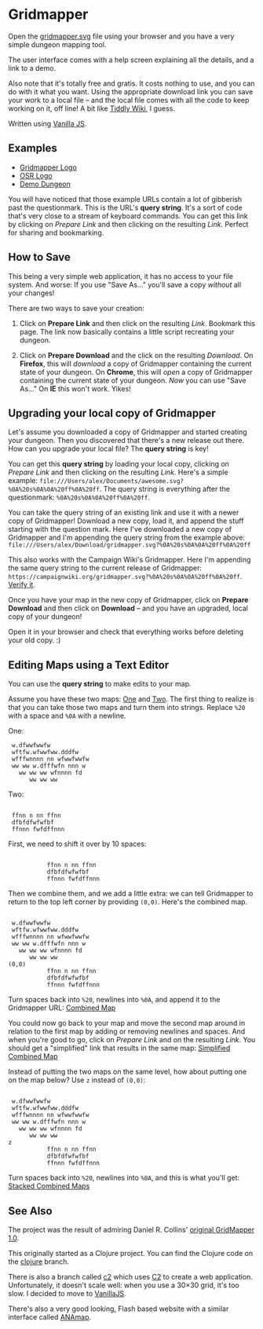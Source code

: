 Gridmapper
==========

Open the [gridmapper.svg](https://campaignwiki.org/gridmapper.svg)
file using your browser and you have a very simple dungeon mapping
tool.

The user interface comes with a help screen explaining all the
details, and a link to a demo.

Also note that it's totally free and gratis. It costs nothing to use,
and you can do with it what you want. Using the appropriate download
link you can save your work to a local file – and the local file comes
with all the code to keep working on it, off line! A bit like
[Tiddly Wiki](http://tiddlywiki.com/), I guess.﻿

Written using [Vanilla JS](http://vanilla-js.com/).

Examples
--------

* [Gridmapper Logo](https://campaignwiki.org/gridmapper.svg?%0A%20f%20ss%20f%0A%20s%0A%20%20%20%20sss%0A%20fssss%20%20f)
* [OSR Logo](https://campaignwiki.org/gridmapper.svg?%0A%20w.dfwwfwwfw%0A%20wftfw.wfwwfww.dddfw%0A%20wfffwnnnn%20nn%20wfwwfwwfw%0A%20ww%20ww%20w.dfffwfn%20nnn%20w%0A%20%20%20ww%20ww%20ww%20wfnnnn%20fd%0A%20%20%20%20%20%20ww%20ww%20ww)
* [Demo Dungeon](https://campaignwiki.org/gridmapper.svg?%0A%0A%0A%0A%0A%0A%0A%0A%0A%0A%0A%20%20%20%20%20%20%20%20%20%20%20%20%20%20%20%20%20%20%20%20%20fwfwf%0A%20%20%20%20%20%20%20%20%20%20%20%20%20%20%20%20%20%20%20%206fddfddfddf%24%0A%20%20%20%20%20%20%20%20%20%20%20%20%20%20%20%20%20%20%20%20%20ddfw.dfw.dfz%0A%0A%0A%0A%0A%0A%0A%0A%0A%0A%0A%20%20%20%20%20%20%20%20%20%20%20%20%20ffff%0A%20%20%20%20%20%20%20%20%20%20%20ssss%20%20ff1ffdffssssv%0A%20%20%20%20%20%20%20%20%20%20%20%20%20ffff%0A%20%20%20%20%20%20%20%20%20%20%20%20%20ffffdfnn%0A%20%20%20%20%20%20%20%20%20%20%20%20%20ffffnnnn%20fff%0A%20%20%20%20%20%20%20%20%20%20%20%20%20%20fggf%20%20%204ffcfff%0A%20%20%20%20%20%20%20%20%20%20%20%20%20%20ff%20%20%20%20%20f5f%24%24%24f%0A%20%20%20%20%20%20%20%20%20%20%20pppff%24f%20%20%20%20fff%0A%20%20%20%20%20%20%20%20%20%20%20btf2ffwf%0A%20%20%20%20%20%20%20%20%20%20%20pppffwf)

You will have noticed that those example URLs contain a lot of
gibberish past the questionmark. This is the URL's **query string**.
It's a sort of code that's very close to a stream of keyboard
commands. You can get this link by clicking on *Prepare Link* and then
clicking on the resulting *Link*. Perfect for sharing and bookmarking.

How to Save
-----------

This being a very simple web application, it has no access to your
file system. And worse: If you use "Save As..." you'll save a copy
*without* all your changes!

There are two ways to save your creation:

1. Click on **Prepare Link** and then click on the resulting *Link*.
   Bookmark this page. The link now basically contains a little script
   recreating your dungeon.

2. Click on **Prepare Download** and the click on the resulting
   *Download*. On **Firefox**, this will *download* a copy of Gridmapper
   containing the current state of your dungeon. On **Chrome**, this will
   *open* a copy of Gridmapper containing the current state of your
   dungeon. *Now* you can use "Save As..." On **IE** this won't work.
   Yikes!

Upgrading your local copy of Gridmapper
---------------------------------------

Let's assume you downloaded a copy of Gridmapper and started creating
your dungeon. Then you discovered that there's a new release out
there. How can you upgrade your local file? The **query string** is key!

You can get this **query string** by loading your local copy, clicking
on *Prepare Link* and then clicking on the resulting *Link*. Here's a
simple example: ```file:///Users/alex/Documents/awesome.svg?%0A%20s%0A%0A%20ff%0A%20ff```.
The query string is everything after the questionmark: ```%0A%20s%0A%0A%20ff%0A%20ff```.

You can take the query string of an existing link and use it with a
newer copy of Gridmapper! Download a new copy, load it, and append the
stuff starting with the question mark.
Here I've downloaded a new copy of Gridmapper and I'm appending the query string from the example above: ```file:///Users/alex/Download/gridmapper.svg?%0A%20s%0A%0A%20ff%0A%20ff```

This also works with the Campaign Wiki's Gridmapper. Here I'm
appending the same query string to the current release of
Gridmapper: ```https://campaignwiki.org/gridmapper.svg?%0A%20s%0A%0A%20ff%0A%20ff```.
[Verify it](https://campaignwiki.org/gridmapper.svg?%0A%20s%0A%0A%20ff%0A%20ff).

Once you have your map in the new copy of Gridmapper, click on
**Prepare Download** and then click on **Download** – and you have an
upgraded, local copy of your dungeon!

Open it in your browser and check that everything works before
deleting your old copy. :)

Editing Maps using a Text Editor
--------------------------------

You can use the **query string** to make edits to your map.

Assume you have these two maps:
[One](https://campaignwiki.org/gridmapper.svg?%0A%20w.dfwwfwwfw%0A%20wftfw.wfwwfww.dddfw%0A%20wfffwnnnn%20nn%20wfwwfwwfw%0A%20ww%20ww%20w.dfffwfn%20nnn%20w%0A%20%20%20ww%20ww%20ww%20wfnnnn%20fd%0A%20%20%20%20%20%20ww%20ww%20ww)
and
[Two](https://campaignwiki.org/gridmapper.svg?%0A%20ffnn%20n%20nn%20ffnn%0A%20dfbfdfwfwfbf%0A%20ffnnn%20fwfdffnnn).
The first thing to realize is that you can take those two maps and
turn them into strings. Replace ```%20``` with a space and ```%0A```
with a newline.

One:

```
 w.dfwwfwwfw
 wftfw.wfwwfww.dddfw
 wfffwnnnn nn wfwwfwwfw
 ww ww w.dfffwfn nnn w
   ww ww ww wfnnnn fd
      ww ww ww
```

Two:

```

 ffnn n nn ffnn
 dfbfdfwfwfbf
 ffnnn fwfdffnnn
```

First, we need to shift it over by 10 spaces:

```

           ffnn n nn ffnn
           dfbfdfwfwfbf
           ffnnn fwfdffnnn
```

Then we combine them, and we add a little extra: we can tell
Gridmapper to return to the top left corner by providing ```(0,0)```.
Here's the combined map.

```

 w.dfwwfwwfw
 wftfw.wfwwfww.dddfw
 wfffwnnnn nn wfwwfwwfw
 ww ww w.dfffwfn nnn w
   ww ww ww wfnnnn fd
      ww ww ww
(0,0)
           ffnn n nn ffnn
           dfbfdfwfwfbf
           ffnnn fwfdffnnn
```

Turn spaces back into ```%20```, newlines into ```%0A```, and append it to
the Gridmapper URL: [Combined Map](https://campaignwiki.org/gridmapper.svg?%0A%20w.dfwwfwwfw%0A%20wftfw.wfwwfww.dddfw%0A%20wfffwnnnn%20nn%20wfwwfwwfw%0A%20ww%20ww%20w.dfffwfn%20nnn%20w%0A%20%20%20ww%20ww%20ww%20wfnnnn%20fd%0A%20%20%20%20%20%20ww%20ww%20ww%0A(0,0)%0A%20%20%20%20%20%20%20%20%20%20%20ffnn%20n%20nn%20ffnn%0A%20%20%20%20%20%20%20%20%20%20%20dfbfdfwfwfbf%0A%20%20%20%20%20%20%20%20%20%20%20ffnnn%20fwfdffnnn)

You could now go back to your map and move the second map around in
relation to the first map by adding or removing newlines and spaces.
And when you're good to go, click on *Prepare Link* and on the
resulting *Link*. You should get a "simplified" link that results in
the same map: [Simplified Combined Map](https://campaignwiki.org/gridmapper.svg?%0A%20w.dfwwfwwfw%20%20%20%20%20%20%20ffnn%20n%20nn%20ffnn%0A%20wftfw.wfwwfww.dddfw%20%20%20%20dfbfdfwfwfbf%0A%20wfffwnnnn%20nn%20wfwwfwwfw%20%20ffnnn%20fwfdffnnn%0A%20ww%20ww%20w.dfffwfn%20nnn%20w%0A%20%20%20ww%20ww%20ww%20wfnnnn%20fd%0A%20%20%20%20%20%20ww%20ww%20ww)

Instead of putting the two maps on the same level, how about putting
one on the map below? Use ```z``` instead of ```(0,0)```:

```

 w.dfwwfwwfw
 wftfw.wfwwfww.dddfw
 wfffwnnnn nn wfwwfwwfw
 ww ww w.dfffwfn nnn w
   ww ww ww wfnnnn fd
      ww ww ww
z
           ffnn n nn ffnn
           dfbfdfwfwfbf
           ffnnn fwfdffnnn
```

Turn spaces back into ```%20```, newlines into ```%0A```, and this is what you'll get:
[Stacked Combined Maps](https://campaignwiki.org/gridmapper.svg?%0A%20w.dfwwfwwfw%0A%20wftfw.wfwwfww.dddfw%0A%20wfffwnnnn%20nn%20wfwwfwwfw%0A%20ww%20ww%20w.dfffwfn%20nnn%20w%0A%20%20%20ww%20ww%20ww%20wfnnnn%20fd%0A%20%20%20%20%20%20ww%20ww%20ww%0Az%0A%20%20%20%20%20%20%20%20%20%20%20ffnn%20n%20nn%20ffnn%0A%20%20%20%20%20%20%20%20%20%20%20dfbfdfwfwfbf%0A%20%20%20%20%20%20%20%20%20%20%20ffnnn%20fwfdffnnn)

See Also
--------

The project was the result of admiring Daniel R. Collins' [original
GridMapper 1.0](http://www.superdan.net/software/gridmapper/).

This originally started as a Clojure project. You can find the Clojure
code on the
[clojure](https://github.com/kensanata/gridmapper/tree/clojure)
branch.

There is also a branch called
[c2](https://github.com/kensanata/gridmapper/tree/c2) which uses
[C2](https://keminglabs.com/c2/) to create a web application.
Unfortunately, it doesn't scale well: when you use a 30×30 grid, it's
too slow. I decided to move to [VanillaJS](http://vanilla-js.com/).

There's also a very good looking, Flash based website with a similar
interface called [ANAmap](http://deepnight.net/anamap/).
